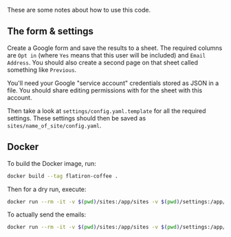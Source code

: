 These are some notes about how to use this code.

## The form & settings

Create a Google form and save the results to a sheet. The required columns are
`Opt in` (where `Yes` means that this user will be included) and `Email
Address`. You should also create a second page on that sheet called something
like `Previous`.

You'll need your Google "service account" credentials stored as JSON in a file.
You should share editing permissions with for the sheet with this account.

Then take a look at `settings/config.yaml.template` for all the required
settings. These settings should then be saved as
`sites/name_of_site/config.yaml`.

## Docker

To build the Docker image, run:

```bash
docker build --tag flatiron-coffee .
```

Then for a dry run, execute:

```bash
docker run --rm -it -v $(pwd)/sites:/app/sites -v $(pwd)/settings:/app/settings flatiron-coffee name_of_site
```

To actually send the emails:

```bash
docker run --rm -it -v $(pwd)/sites:/app/sites -v $(pwd)/settings:/app/settings flatiron-coffee name_of_site --send
```
